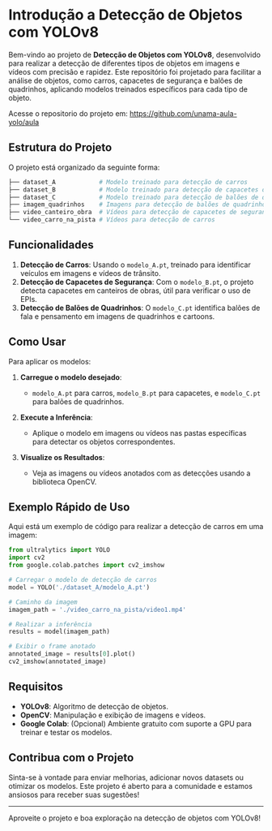 
# Introdução a Detecção de Objetos com YOLOv8

Bem-vindo ao projeto de **Detecção de Objetos com YOLOv8**, desenvolvido para realizar a detecção de diferentes tipos de objetos em imagens e vídeos com precisão e rapidez. Este repositório foi projetado para facilitar a análise de objetos, como carros, capacetes de segurança e balões de quadrinhos, aplicando modelos treinados específicos para cada tipo de objeto.

Acesse o repositorio do projeto em: <https://github.com/unama-aula-yolo/aula>

## Estrutura do Projeto

O projeto está organizado da seguinte forma:

```bash
├── dataset_A            # Modelo treinado para detecção de carros
├── dataset_B            # Modelo treinado para detecção de capacetes de segurança
├── dataset_C            # Modelo treinado para detecção de balões de quadrinhos
├── imagem_quadrinhos    # Imagens para detecção de balões de quadrinhos
├── video_canteiro_obra  # Vídeos para detecção de capacetes de segurança
└── video_carro_na_pista # Vídeos para detecção de carros
```

## Funcionalidades

1. **Detecção de Carros**: Usando o `modelo_A.pt`, treinado para identificar veículos em imagens e vídeos de trânsito.
2. **Detecção de Capacetes de Segurança**: Com o `modelo_B.pt`, o projeto detecta capacetes em canteiros de obras, útil para verificar o uso de EPIs.
3. **Detecção de Balões de Quadrinhos**: O `modelo_C.pt` identifica balões de fala e pensamento em imagens de quadrinhos e cartoons.

## Como Usar

Para aplicar os modelos:

1. **Carregue o modelo desejado**:
   - `modelo_A.pt` para carros, `modelo_B.pt` para capacetes, e `modelo_C.pt` para balões de quadrinhos.

2. **Execute a Inferência**:
   - Aplique o modelo em imagens ou vídeos nas pastas específicas para detectar os objetos correspondentes.

3. **Visualize os Resultados**:
   - Veja as imagens ou vídeos anotados com as detecções usando a biblioteca OpenCV.

## Exemplo Rápido de Uso

Aqui está um exemplo de código para realizar a detecção de carros em uma imagem:

```python
from ultralytics import YOLO
import cv2
from google.colab.patches import cv2_imshow

# Carregar o modelo de detecção de carros
model = YOLO('./dataset_A/modelo_A.pt')

# Caminho da imagem
imagem_path = './video_carro_na_pista/video1.mp4'

# Realizar a inferência
results = model(imagem_path)

# Exibir o frame anotado
annotated_image = results[0].plot()
cv2_imshow(annotated_image)
```

## Requisitos

- **YOLOv8**: Algoritmo de detecção de objetos.
- **OpenCV**: Manipulação e exibição de imagens e vídeos.
- **Google Colab**: (Opcional) Ambiente gratuito com suporte a GPU para treinar e testar os modelos.

## Contribua com o Projeto

Sinta-se à vontade para enviar melhorias, adicionar novos datasets ou otimizar os modelos. Este projeto é aberto para a comunidade e estamos ansiosos para receber suas sugestões!

---

Aproveite o projeto e boa exploração na detecção de objetos com YOLOv8!

